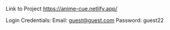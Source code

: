 Link to Project https://anime-cue.netlify.app/

Login Credentials:
Email: guest@guest.com
Password: guest22
